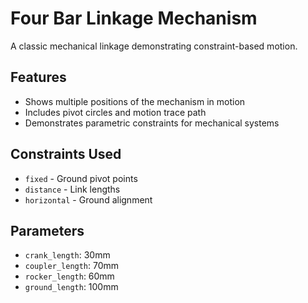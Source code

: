 # Four Bar Linkage Mechanism

A classic mechanical linkage demonstrating constraint-based motion.

## Features
- Shows multiple positions of the mechanism in motion
- Includes pivot circles and motion trace path
- Demonstrates parametric constraints for mechanical systems

## Constraints Used
- `fixed` - Ground pivot points
- `distance` - Link lengths
- `horizontal` - Ground alignment

## Parameters
- `crank_length`: 30mm
- `coupler_length`: 70mm
- `rocker_length`: 60mm
- `ground_length`: 100mm